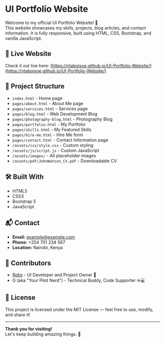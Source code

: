 # UI Portfolio Website

Welcome to my official UI Portfolio Website! 🚀  
This website showcases my skills, projects, blog articles, and contact information. It is fully responsive, built using HTML, CSS, Bootstrap, and vanilla JavaScript.

## 🚀 Live Website
Check it out live here: [https://ntaboisoe.github.io/UI-Portfolio-Website/](https://ntaboisoe.github.io/UI-Portfolio-Website/)

## 📄 Project Structure
- `index.html` - Home page
- `pages/about.html` - About Me page
- `pages/services.html` - Services page
- `pages/blog.html` - Web Development Blog
- `pages/photography-blog.html` - Photography Blog
- `pages/portfolio.html` - My Portfolio
- `pages/skills.html` - My Featured Skills
- `pages/hire-me.html` - Hire Me form
- `pages/contact.html` - Contact Information page
- `/assets/css/style.css` - Custom styling
- `/assets/js/script.js` - Custom JavaScript
- `/assets/images/` - All placeholder images
- `/assets/pdf/JohnWatson_CV.pdf` - Downloadable CV

## 🛠 Built With
- HTML5
- CSS3
- Bootstrap 5
- JavaScript

## 📬 Contact
- **Email:** example@example.com
- **Phone:** +254 701 234 567
- **Location:** Nairobi, Kenya

## 🤝 Contributors
- [Robs](https://github.com/ntaboisoe) - UI Developer and Project Owner 🚀
- G (aka "Your Pilot Nerd") - Technical Buddy, Code Supporter ☕💻

## 📜 License
This project is licensed under the MIT License — feel free to use, modify, and share it!

---

**Thank you for visiting!**  
Let's keep building amazing things. 🚀
